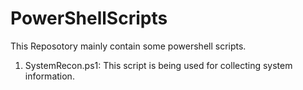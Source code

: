 # PowerShellScripts
This Reposotory mainly contain some powershell scripts.

1. SystemRecon.ps1: This script is being used for collecting system information. 
